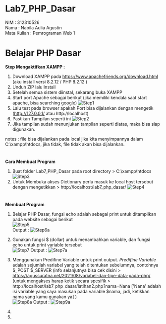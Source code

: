 # Lab7_PHP_Dasar

NIM : 312310526 <br>
Nama : Nabila Aulia Agustin <br>
Mata Kuliah : Pemrograman Web 1

# Belajar PHP Dasar

**Step Mengaktifkan XAMPP :**
1. Download XAMPP pada https://www.apachefriends.org/download.html (aku install versi 8.2.12 / PHP 8.2.12	)
2. Unduh ZIP lalu Install
3. Setelah semua sistem diinstal, sekarang buka XAMPP
4. Start port Apache sebagai berikut (jika memiliki kendala saat start apache, bisa searching google)
![Step1](https://github.com/user-attachments/assets/c414082c-e1b9-4496-aa78-008648b941bc)
5. Lalu test pada browser apakah Port bisa dijalankan dengan mengetik (http://127.0.0.1/ atau http://localhost)
6. Pastikan Tampilan seperti ini
![Step2](https://github.com/user-attachments/assets/c32aa863-a37f-47d4-a6f9-e01e533383c4)
7. Jika tampilan sudah menunjukan tampilan seperti diatas, maka bisa siap digunakan.

notes : file bisa dijalankan pada local jika kita menyimpannya dalam C:\xampp\htdocs, jika tidak, file tidak akan bisa dijalankan.

# 

**Cara Membuat Program**
1. Buat folder Lab7_PHP_Dasar pada root directory > C:\xampp\htdocs
![Step3](https://github.com/user-attachments/assets/731993f0-1cb3-40fa-8702-18e29cd66cdb)
2. Untuk Membuka akses Dictionary perlu masuk ke local host tersebut dengan mengetikkan > http://localhost/lab7_php_dasar/
![Step4](https://github.com/user-attachments/assets/31d7a809-bb3c-4efd-a2f4-d84e886197dd)

# 

**Membuat Program**
1. Belajar PHP Dasar, fungsi echo adalah sebagai print untuk ditampilkan pada website sebagai berikut <br>
![Step5](https://github.com/user-attachments/assets/3ece625f-cb15-43c3-9cf2-9bfbbb69c256) <br>
Output : 
![Step6a](https://github.com/user-attachments/assets/ae703500-d8a0-4935-8e15-dd10d195e387)

2. Gunakan fungsi $ (dollar) untuk menambahkan variable, dan fungsi echo untuk print variable tersebut <br>
![Step7](https://github.com/user-attachments/assets/34e6ec27-67fd-459c-959c-199fe71327b9)
Output : 
![Step7a](https://github.com/user-attachments/assets/4d995bbc-02a0-4ec3-bef6-3f918df14172)

3. Menggunakan Predifine Variable untuk print output. _Predifine Variable_ adalah sejumlah variabel yang telah ditentukan sebelumnya, contohnya $_POST $_SERVER (info selanjutnya bisa cek disini > https://agussuratna.net/2021/08/variabel-dan-tipe-data-pada-php/ (untuk mengakses harap ketik secara spesifik > http://localhost/lab7_php_dasar/latihan2.php?nama=Nana ['Nana' adalah isi variable yang saya masukan pada variable $nama, jadi, ketikkan nama yang kamu gunakan ya] )<br>
![Step8a](https://github.com/user-attachments/assets/89e78a2c-496e-4a31-9ca1-31520b5c9d9f)
Output : 
![Step9a](https://github.com/user-attachments/assets/79400145-e2ee-4f3d-993c-e748192c63e2)

4.
5. 
 
